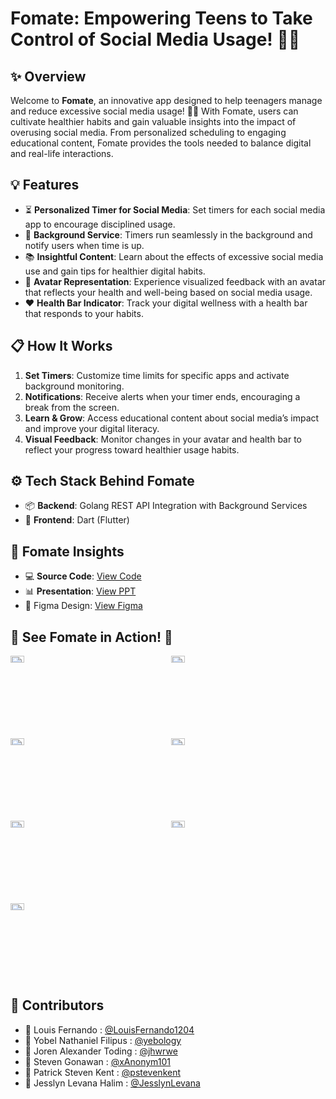 # Fomate: Empowering Teens to Take Control of Social Media Usage! 🌟📱  

## ✨ Overview  
Welcome to **Fomate**, an innovative app designed to help teenagers manage and reduce excessive social media usage! 🚀📴 With Fomate, users can cultivate healthier habits and gain valuable insights into the impact of overusing social media. From personalized scheduling to engaging educational content, Fomate provides the tools needed to balance digital and real-life interactions.  

## 💡 Features  
- ⏳ **Personalized Timer for Social Media**: Set timers for each social media app to encourage disciplined usage.  
- 🔄 **Background Service**: Timers run seamlessly in the background and notify users when time is up.  
- 📚 **Insightful Content**: Learn about the effects of excessive social media use and gain tips for healthier digital habits.  
- 🎨 **Avatar Representation**: Experience visualized feedback with an avatar that reflects your health and well-being based on social media usage.  
- ❤️ **Health Bar Indicator**: Track your digital wellness with a health bar that responds to your habits.  

## 📋 How It Works  
1. **Set Timers**: Customize time limits for specific apps and activate background monitoring.  
2. **Notifications**: Receive alerts when your timer ends, encouraging a break from the screen.  
3. **Learn & Grow**: Access educational content about social media’s impact and improve your digital literacy.  
4. **Visual Feedback**: Monitor changes in your avatar and health bar to reflect your progress toward healthier usage habits.  

## ⚙️ Tech Stack Behind Fomate  
- 📦 **Backend**: Golang REST API Integration with Background Services  
- 🎨 **Frontend**: Dart (Flutter)  

## 🚀 Fomate Insights  
- 💻 **Source Code**: [View Code](https://github.com/LouisFernando1204/fomate-frontend)  
- 📊 **Presentation**: [View PPT](https://www.canva.com/design/DAGR8G6bWUE/p7UWTGsS4ypKWLKG7aD4gQ/edit?utm_content=DAGR8G6bWUE&utm_campaign=designshare&utm_medium=link2&utm_source=sharebutton)
- 🎨 Figma Design: [View Figma](https://www.figma.com/design/PCM7pRl6EQfP3i2m3GoykL/Fomate_Figma?node-id=63-198&t=z8NdhyrcmGH8hJfq-1)

## 🌟 See Fomate in Action! 📸  
<div style="display: grid; grid-template-columns: repeat(2, 1fr); gap: 10px;">  
    <img src="https://drive.google.com/uc?id=1CW7RbWCQX_07eD7Fc5hWA7xd2rI_GVnH" alt="Screenshot 1" style="width: 30%;"/>  
    <img src="https://drive.google.com/uc?id=17K_7dDhdE-X6H2ahNiFpP0JkhLRKZM_W" alt="Screenshot 2" style="width: 30%;"/>  
    <img src="https://drive.google.com/uc?id=1VM7oi3V3WmrN68K8pMi9KQ3rdYgSUA6y" alt="Screenshot 3" style="width: 30%;"/>  
    <img src="https://drive.google.com/uc?id=1I8U4_kLwH_Va4zpDBJssq3OcOeWpW_8a" alt="Screenshot 4" style="width: 30%;"/>  
    <img src="https://drive.google.com/uc?id=1y7eNJ-nVV4s-ORNhnAoNMrBlF59NUgbi" alt="Screenshot 5" style="width: 30%;"/>  
    <img src="https://drive.google.com/uc?id=1q7LUJsS0RrSFg3Q-6v8xtf6EHb2KtWjt" alt="Screenshot 6" style="width: 30%;"/>  
    <img src="https://drive.google.com/uc?id=1k1XDwsJDHakXhqP9s9lMQtdN5W-nffD3" alt="Screenshot 7" style="width: 30%;"/>  
</div>  

## 🤝 Contributors  
- 🧑 Louis Fernando : [@LouisFernando1204](https://github.com/LouisFernando1204)  
- 🧑 Yobel Nathaniel Filipus : [@yebology](https://github.com/yebology)
- 🧑 Joren Alexander Toding : [@jhwrwe](https://github.com/jhwrwe)
- 🧑 Steven Gonawan : [@xAnonym101](https://github.com/xAnonym101)
- 🧑 Patrick Steven Kent : [@pstevenkent](https://github.com/pstevenkent)
- 👩 Jesslyn Levana Halim : [@JesslynLevana](https://github.com/JesslynLevana)

